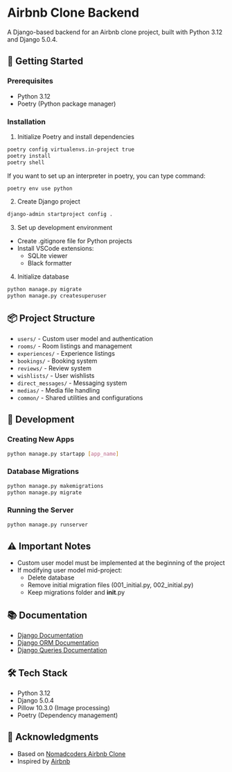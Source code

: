 # Airbnb Clone Backend

A Django-based backend for an Airbnb clone project, built with Python 3.12 and Django 5.0.4.

## 🚀 Getting Started

### Prerequisites

- Python 3.12
- Poetry (Python package manager)

### Installation

1. Initialize Poetry and install dependencies

```bash
poetry config virtualenvs.in-project true
poetry install
poetry shell
```

If you want to set up an interpreter in poetry, you can type command:

```bash
poetry env use python
```

2. Create Django project

```bash
django-admin startproject config .
```

3. Set up development environment

- Create .gitignore file for Python projects
- Install VSCode extensions:
  - SQLite viewer
  - Black formatter

4. Initialize database

```bash
python manage.py migrate
python manage.py createsuperuser
```

## 📦 Project Structure

- `users/` - Custom user model and authentication
- `rooms/` - Room listings and management
- `experiences/` - Experience listings
- `bookings/` - Booking system
- `reviews/` - Review system
- `wishlists/` - User wishlists
- `direct_messages/` - Messaging system
- `medias/` - Media file handling
- `common/` - Shared utilities and configurations

## 🔧 Development

### Creating New Apps

```bash
python manage.py startapp [app_name]
```

### Database Migrations

```bash
python manage.py makemigrations
python manage.py migrate
```

### Running the Server

```bash
python manage.py runserver
```

## ⚠️ Important Notes

- Custom user model must be implemented at the beginning of the project
- If modifying user model mid-project:
  - Delete database
  - Remove initial migration files (001_initial.py, 002_initial.py)
  - Keep migrations folder and **init**.py

## 📚 Documentation

- [Django Documentation](https://docs.djangoproject.com/en/5.0/)
- [Django ORM Documentation](https://docs.djangoproject.com/en/5.1/ref/models/instances/)
- [Django Queries Documentation](https://docs.djangoproject.com/en/5.1/topics/db/queries/)

## 🛠️ Tech Stack

- Python 3.12
- Django 5.0.4
- Pillow 10.3.0 (Image processing)
- Poetry (Dependency management)

## 🙏 Acknowledgments

- Based on [Nomadcoders Airbnb Clone](https://nomadcoders.co/airbnb-clone/lectures/3926)
- Inspired by [Airbnb](https://www.airbnb.com)
